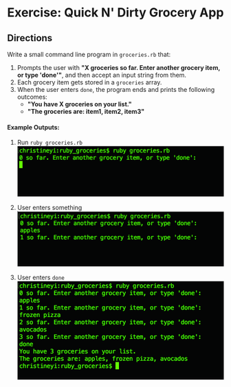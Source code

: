 # Exercise: Quick N' Dirty Grocery App

## Directions

Write a small command line program in `groceries.rb` that:

1. Prompts the user with **"X groceries so far. Enter another grocery item, or type 'done'"**, and then accept an input string from them.
2. Each grocery item gets stored in a `groceries` array.
3. When the user enters `done`, the program ends and prints the following outcomes:
	* **"You have X groceries on your list."**
	* **"The groceries are: item1, item2, item3"**


#### Example Outputs:

1. Run `ruby groceries.rb`
![image](screenshots/screenshot1.png)

2. User enters something
![image](screenshots/screenshot2.png)

3. User enters `done`
![image](screenshots/screenshot3.png)
